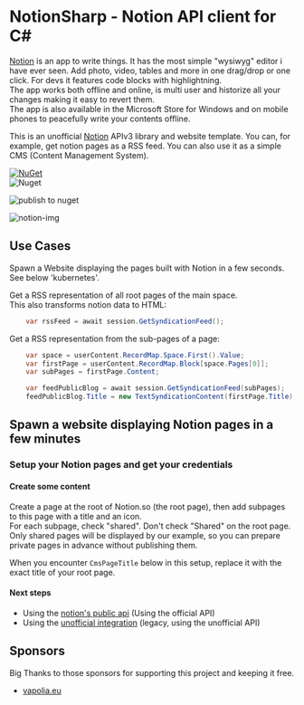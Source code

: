 # NotionSharp - Notion API client for C#

[Notion](https://notion.so) is an app to write things. It has the most simple "wysiwyg" editor i have ever seen. Add photo, video, tables and more in one drag/drop or one click. For devs it features code blocks with highlightning.  
The app works both offline and online, is multi user and historize all your changes making it easy to revert them.  
The app is also available in the Microsoft Store for Windows and on mobile phones to peacefully write your contents offline.

This is an unofficial [Notion](https://notion.so) APIv3 library and website template. You can, for example, get notion pages as a RSS feed. You can also use it as a simple CMS (Content Management System).

[![NuGet][nuget-img]][nuget-link]  
![Nuget](https://img.shields.io/nuget/dt/Softlion.NotionSharp)

![publish to nuget](https://github.com/softlion/NotionSharp/workflows/publish%20to%20nuget/badge.svg)

![notion-img]

[nuget-link]: https://www.nuget.org/packages/Softlion.NotionSharp/
[nuget-img]: https://img.shields.io/nuget/v/Softlion.NotionSharp
[notion-img]: https://github.com/softlion/NotionSharp/raw/main/cover.png

## Use Cases

Spawn a Website displaying the pages built with Notion in a few seconds. See below 'kubernetes'.

Get a RSS representation of all root pages of the main space.  
This also transforms notion data to HTML:

```csharp
    var rssFeed = await session.GetSyndicationFeed();
```
    
    
Get a RSS representation from the sub-pages of a page:

```csharp
    var space = userContent.RecordMap.Space.First().Value;
    var firstPage = userContent.RecordMap.Block[space.Pages[0]];
    var subPages = firstPage.Content;

    var feedPublicBlog = await session.GetSyndicationFeed(subPages);
    feedPublicBlog.Title = new TextSyndicationContent(firstPage.Title);
```

## Spawn a website displaying Notion pages in a few minutes

### Setup your Notion pages and get your credentials

#### Create some content  
  Create a page at the root of Notion.so (the root page), then add subpages to this page with a title and an icon.   
  For each subpage, check "shared". Don't check "Shared" on the root page. Only shared pages will be displayed by our example, so you can prepare private pages in advance without publishing them.

  When you encounter `CmsPageTitle` below in this setup, replace it with the exact title of your root page.

#### Next steps
- Using the [notion's public api](README%20official.md) (Using the official API)
- Using the [unofficial integration](README%20unofficial.md) (legacy, using the unofficial API)

## Sponsors

Big Thanks to those sponsors for supporting this project and keeping it free.

- [vapolia.eu](https://vapolia.eu)
